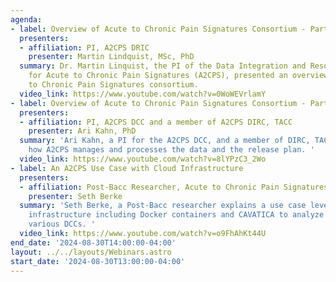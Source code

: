 ```yaml
---
agenda:
- label: Overview of Acute to Chronic Pain Signatures Consortium - Part 1
  presenters:
  - affiliation: PI, A2CPS DRIC
    presenter: Martin Lindquist, MSc, PhD
  summary: Dr. Martin Linquist, the PI of the Data Integration and Resource Center
    for Acute to Chronic Pain Signatures (A2CPS), presented an overview of the Acute
    to Chronic Pain Signatures consortium.
  video_link: https://www.youtube.com/watch?v=0WoWEVrlamY
- label: Overview of Acute to Chronic Pain Signatures Consortium - Part 2
  presenters:
  - affiliation: PI, A2CPS DCC and a member of A2CPS DIRC, TACC
    presenter: Ari Kahn, PhD
  summary: 'Ari Kahn, a PI for the A2CPS DCC, and a member of DIRC, TACC, covered
    how A2CPS manages and processes the data and the release plan. '
  video_link: https://www.youtube.com/watch?v=8lYPzC3_2Wo
- label: An A2CPS Use Case with Cloud Infrastructure
  presenters:
  - affiliation: Post-Bacc Researcher, Acute to Chronic Pain Signatures Consortium
    presenter: Seth Berke
  summary: 'Seth Berke, a Post-Bacc researcher explains a use case leveraging cloud
    infrastructure including Docker containers and CAVATICA to analyze data across
    various DCCs. '
  video_link: https://www.youtube.com/watch?v=o9FhAhKt44U
end_date: '2024-08-30T14:00:00-04:00'
layout: ../../layouts/Webinars.astro
start_date: '2024-08-30T13:00:00-04:00'
---
```

